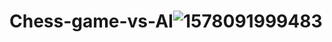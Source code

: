 # Chess-game-vs-AI![1578091999483](https://github.com/6ftJatt/Chess-game-vs-AI/assets/81213312/7904eeb9-c1b5-41f0-84c0-43ba8b0db0bd)
